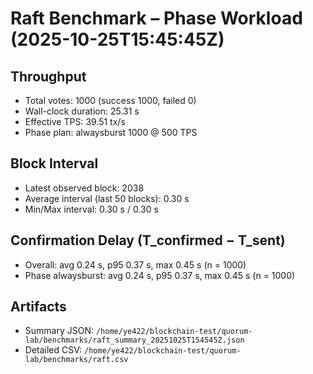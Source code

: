 # Raft Benchmark – Phase Workload (2025-10-25T15:45:45Z)

## Throughput
- Total votes: 1000 (success 1000, failed 0)
- Wall-clock duration: 25.31 s
- Effective TPS: 39.51 tx/s
- Phase plan: alwaysburst 1000 @ 500 TPS

## Block Interval
- Latest observed block: 2038
- Average interval (last 50 blocks): 0.30 s
- Min/Max interval: 0.30 s / 0.30 s

## Confirmation Delay (T_confirmed − T_sent)
- Overall: avg 0.24 s, p95 0.37 s, max 0.45 s (n = 1000)
- Phase alwaysburst: avg 0.24 s, p95 0.37 s, max 0.45 s (n = 1000)

## Artifacts
- Summary JSON: `/home/ye422/blockchain-test/quorum-lab/benchmarks/raft_summary_20251025T154545Z.json`
- Detailed CSV: `/home/ye422/blockchain-test/quorum-lab/benchmarks/raft.csv`
